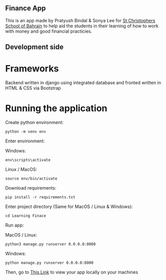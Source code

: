 ## Finance App
This is an app made by Pratyush Bindal & Sonya Lee for [St Christophers School of Bahrain](https://st-chris.net) to help aid the students in their learning of how to work with money and good financial practicies.

## Development side
# Frameworks
Backend written in django using integrated database and fronted written in HTML & CSS via Bootstrap
# Running the application
Create python environment:

    python -m venv env
Enter environment:

Windows:

    env\scripts\activate

Linux / MacOS:

    source env/bin/activate

Download requirements:

    pip install -r requirements.txt

Enter project directory (Same for MacOS / Linux & Windows):

    cd Learning Finace

Run app:

MacOS / Linux:

    python3 manage.py runserver 0.0.0.0:8000

Windows:

    python manage.py runserver 0.0.0.0:8000

Then, go to [This Link](localhost:8000/FinanceApp/) to view your app locally on your machines